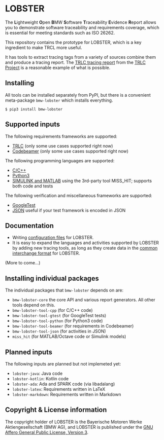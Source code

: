 # LOBSTER

The **L**ightweight **O**pen **B**MW **S**oftware **T**raceability
**E**vidence **R**eport allows you to demonstrate software traceability
and requirements coverage, which is essential for meeting standards
such as ISO 26262.

This repository contains the prototype for LOBSTER, which is a key
ingredient to make TRCL more useful.

It has tools to extract tracing tags from a variety of sources combine
them and produce a tracing report. The [TRLC tracing
report](https://bmw-software-engineering.github.io/trlc/tracing.html)
from the [TRLC
Project](https://github.com/bmw-software-engineering/trlc/) is a
reasonable example of what is possible.

## Installing

All tools can be installed separately from PyPI, but there is a
convenient meta-package `bmw-lobster` which installs everything.

```
$ pip3 install bmw-lobster
```

## Supported inputs

The following requirements frameworks are supported:

* [TRLC](work-in-progress) (only some use cases supported right now)
* [Codebeamer](packages/lobster-tool-codebeamer/README.md) (only some
  use cases supported right now)

The following programming languages are supported:

* [C/C++](packages/lobster-tool-cpp/README.md)
* [Python3](packages/lobster-tool-python/README.md)
* [SIMULINK and MATLAB](https://misshit.org) using the 3rd-party tool
  MISS_HIT; supports both code and tests

The following verification and miscellaneous frameworks are supported:

* [GoogleTest](packages/lobster-tool-gtest/README.md)
* [JSON](packages/lobster-tool-json/README.md) useful if your test
  framework is encoded in JSON

## Documentation

* Writing [configuration files](docs/config_files.md) for LOBSTER.
* It is easy to expand the languages and activities supported by
  LOBSTER by adding new tracing tools, as long as they create data in
  the [common interchange format](docs/schemas.md) for LOBSTER.

(More to come...)

## Installing individual packages

The individual packages that `bmw-lobster` depends on are:

* `bmw-lobster-core` the core API and various report generators. All
  other tools depend on this.
* `bmw-lobster-tool-cpp` (for C/C++ code)
* `bmw-lobster-tool-gtest` (for GoogleTest tests)
* `bmw-lobster-tool-python` (for Python3 code)
* `bmw-lobster-tool-beamer` (for requirements in Codebeamer)
* `bmw-lobster-tool-json` (for activities in JSON)
* `miss_hit` (for MATLAB/Octave code or Simulink models)

## Planned inputs

The following inputs are planned but not implemeted yet:

* `lobster-java`: Java code
* `lobster-kotlin`: Kotlin code
* `lobster-ada`: Ada and SPARK code (via libadalang)
* `lobster-latex`: Requirements written in LaTeX
* `lobster-markdown`: Requirements written in Markdown

## Copyright & License information

The copyright holder of LOBSTER is the Bayerische Motoren Werke
Aktiengesellschaft (BMW AG), and LOBSTER is published under the [GNU
Affero General Public License, Version 3](LICENSE.md).
